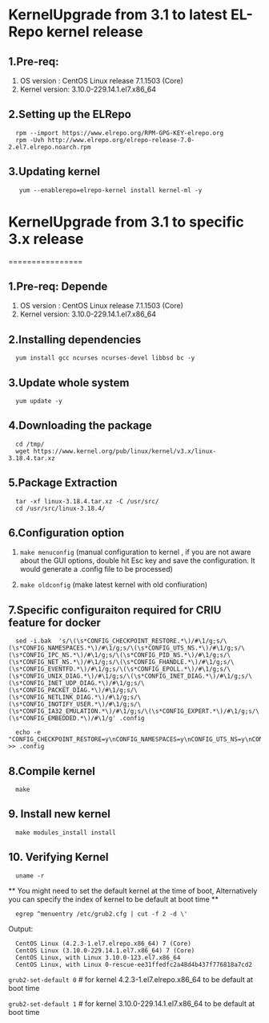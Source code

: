 # KernelUpgrade from 3.1 to latest EL-Repo kernel release 

## 1.Pre-req: 
  1.  OS version : CentOS Linux release 7.1.1503 (Core)
  2.  Kernel version: 3.10.0-229.14.1.el7.x86_64

## 2.Setting up the ELRepo
      rpm --import https://www.elrepo.org/RPM-GPG-KEY-elrepo.org
      rpm -Uvh http://www.elrepo.org/elrepo-release-7.0-2.el7.elrepo.noarch.rpm

## 3.Updating kernel
       yum --enablerepo=elrepo-kernel install kernel-ml -y

# KernelUpgrade from 3.1 to specific 3.x release 
================
## 1.Pre-req: Depende
  1.  OS version : CentOS Linux release 7.1.1503 (Core)
  2.  Kernel version: 3.10.0-229.14.1.el7.x86_64

## 2.Installing dependencies
      yum install gcc ncurses ncurses-devel libbsd bc -y

## 3.Update whole system
      yum update -y

## 4.Downloading the package
      cd /tmp/
      wget https://www.kernel.org/pub/linux/kernel/v3.x/linux-3.18.4.tar.xz
## 5.Package Extraction
      tar -xf linux-3.18.4.tar.xz -C /usr/src/
      cd /usr/src/linux-3.18.4/

## 6.Configuration option
  1. `make menuconfig` 
    (manual configuration to kernel , if you are not aware about the GUI options, double hit Esc key and save the configuration. It would generate a .config file to be processed)

  2. `make oldconfig` 
    (make latest kernel with old confiuration)

## 7.Specific configuraiton required for CRIU feature for docker

      sed -i.bak  's/\(\s*CONFIG_CHECKPOINT_RESTORE.*\)/#\1/g;s/\(\s*CONFIG_NAMESPACES.*\)/#\1/g;s/\(\s*CONFIG_UTS_NS.*\)/#\1/g;s/\(\s*CONFIG_IPC_NS.*\)/#\1/g;s/\(\s*CONFIG_PID_NS.*\)/#\1/g;s/\(\s*CONFIG_NET_NS.*\)/#\1/g;s/\(\s*CONFIG_FHANDLE.*\)/#\1/g;s/\(\s*CONFIG_EVENTFD.*\)/#\1/g;s/\(\s*CONFIG_EPOLL.*\)/#\1/g;s/\(\s*CONFIG_UNIX_DIAG.*\)/#\1/g;s/\(\s*CONFIG_INET_DIAG.*\)/#\1/g;s/\(\s*CONFIG_INET_UDP_DIAG.*\)/#\1/g;s/\(\s*CONFIG_PACKET_DIAG.*\)/#\1/g;s/\(\s*CONFIG_NETLINK_DIAG.*\)/#\1/g;s/\(\s*CONFIG_INOTIFY_USER.*\)/#\1/g;s/\(\s*CONFIG_IA32_EMULATION.*\)/#\1/g;s/\(\s*CONFIG_EXPERT.*\)/#\1/g;s/\(\s*CONFIG_EMBEDDED.*\)/#\1/g' .config
      
      echo -e  "CONFIG_CHECKPOINT_RESTORE=y\nCONFIG_NAMESPACES=y\nCONFIG_UTS_NS=y\nCONFIG_IPC_NS=y\nCONFIG_PID_NS=y\nCONFIG_NET_NS=y\nCONFIG_FHANDLE=y\nCONFIG_EVENTFD=y\nCONFIG_EPOLL=y\nCONFIG_UNIX_DIAG=y\nCONFIG_INET_DIAG=y\nCONFIG_INET_UDP_DIAG=y\nCONFIG_PACKET_DIAG=y\nCONFIG_NETLINK_DIAG=y\nCONFIG_INOTIFY_USER=y\nCONFIG_IA32_EMULATION=y\nCONFIG_EXPERT=y\nCONFIG_EMBEDDED=y" >> .config
      
      
## 8.Compile kernel
      make

## 9. Install new kernel
      make modules_install install
      
## 10. Verifying Kernel
      uname -r
      
** You might need to set the default kernel at the time of boot, Alternatively you can specify the index of kernel to be default at boot time **

      egrep ^menuentry /etc/grub2.cfg | cut -f 2 -d \'

Output: 

      CentOS Linux (4.2.3-1.el7.elrepo.x86_64) 7 (Core)
      CentOS Linux (3.10.0-229.14.1.el7.x86_64) 7 (Core)
      CentOS Linux, with Linux 3.10.0-123.el7.x86_64
      CentOS Linux, with Linux 0-rescue-ee31ffedfc2a48d4b437f776818a7cd2

`grub2-set-default 0` # for kernel 4.2.3-1.el7.elrepo.x86_64 to be default at boot time

`grub2-set-default 1` # for kernel 3.10.0-229.14.1.el7.x86_64 to be default at boot time
